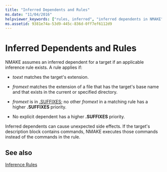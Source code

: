 ```yaml
---
title: "Inferred Dependents and Rules"
ms.date: "11/04/2016"
helpviewer_keywords: ["rules, inferred", "inferred dependents in NMAKE", "inferred rules in NMAKE", "dependents, inferred"]
ms.assetid: 9381e74a-53d9-445c-836d-0ff7ef6112d9
---
```

# Inferred Dependents and Rules

NMAKE assumes an inferred dependent for a target if an applicable inference rule exists. A rule applies if:

- *toext* matches the target's extension.

- *fromext* matches the extension of a file that has the target's base name and that exists in the current or specified directory.

- *fromext* is in [.SUFFIXES](../build/dot-directives.md); no other *fromext* in a matching rule has a higher **.SUFFIXES** priority.

- No explicit dependent has a higher **.SUFFIXES** priority.

Inferred dependents can cause unexpected side effects. If the target's description block contains commands, NMAKE executes those commands instead of the commands in the rule.

## See also

[Inference Rules](../build/inference-rules.md)
